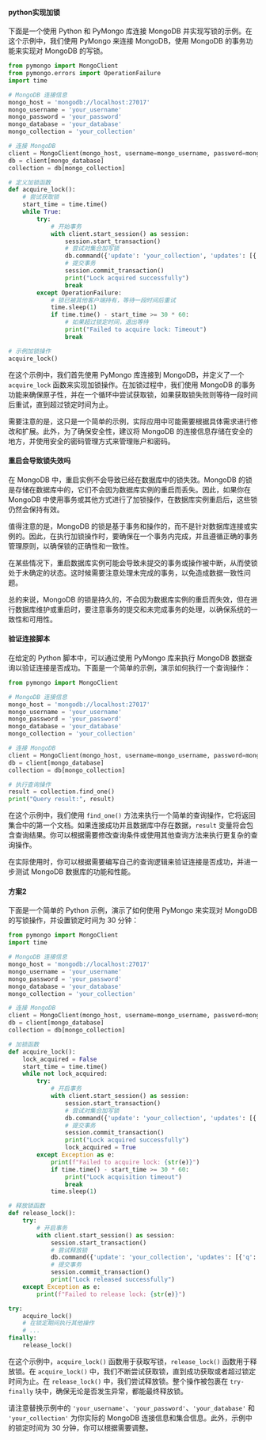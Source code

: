 #### python实现加锁

下面是一个使用 Python 和 PyMongo 库连接 MongoDB 并实现写锁的示例。在这个示例中，我们使用 PyMongo 来连接 MongoDB，使用 MongoDB 的事务功能来实现对 MongoDB 的写锁。

```python
from pymongo import MongoClient
from pymongo.errors import OperationFailure
import time

# MongoDB 连接信息
mongo_host = 'mongodb://localhost:27017'
mongo_username = 'your_username'
mongo_password = 'your_password'
mongo_database = 'your_database'
mongo_collection = 'your_collection'

# 连接 MongoDB
client = MongoClient(mongo_host, username=mongo_username, password=mongo_password)
db = client[mongo_database]
collection = db[mongo_collection]

# 定义加锁函数
def acquire_lock():
    # 尝试获取锁
    start_time = time.time()
    while True:
        try:
            # 开始事务
            with client.start_session() as session:
                session.start_transaction()
                # 尝试对集合加写锁
                db.command({'update': 'your_collection', 'updates': [{'q': {}, 'u': {'$set': {'lock': True}}, 'multi': False}]}, session=session)
                # 提交事务
                session.commit_transaction()
                print("Lock acquired successfully")
                break
        except OperationFailure:
            # 锁已被其他客户端持有，等待一段时间后重试
            time.sleep(1)
            if time.time() - start_time >= 30 * 60:
                # 如果超过锁定时间，退出等待
                print("Failed to acquire lock: Timeout")
                break

# 示例加锁操作
acquire_lock()

```

在这个示例中，我们首先使用 PyMongo 库连接到 MongoDB，并定义了一个 `acquire_lock` 函数来实现加锁操作。在加锁过程中，我们使用 MongoDB 的事务功能来确保原子性，并在一个循环中尝试获取锁，如果获取锁失败则等待一段时间后重试，直到超过锁定时间为止。

需要注意的是，这只是一个简单的示例，实际应用中可能需要根据具体需求进行修改和扩展。此外，为了确保安全性，建议将 MongoDB 的连接信息存储在安全的地方，并使用安全的密码管理方式来管理账户和密码。

#### 重启会导致锁失效吗

在 MongoDB 中，重启实例不会导致已经在数据库中的锁失效。MongoDB 的锁是存储在数据库中的，它们不会因为数据库实例的重启而丢失。因此，如果你在 MongoDB 中使用事务或其他方式进行了加锁操作，在数据库实例重启后，这些锁仍然会保持有效。

值得注意的是，MongoDB 的锁是基于事务和操作的，而不是针对数据库连接或实例的。因此，在执行加锁操作时，要确保在一个事务内完成，并且遵循正确的事务管理原则，以确保锁的正确性和一致性。

在某些情况下，重启数据库实例可能会导致未提交的事务或操作被中断，从而使锁处于未确定的状态。这时候需要注意处理未完成的事务，以免造成数据一致性问题。

总的来说，MongoDB 的锁是持久的，不会因为数据库实例的重启而失效，但在进行数据库维护或重启时，要注意事务的提交和未完成事务的处理，以确保系统的一致性和可用性。

#### 验证连接脚本

在给定的 Python 脚本中，可以通过使用 PyMongo 库来执行 MongoDB 数据查询以验证连接是否成功。下面是一个简单的示例，演示如何执行一个查询操作：

```python
from pymongo import MongoClient

# MongoDB 连接信息
mongo_host = 'mongodb://localhost:27017'
mongo_username = 'your_username'
mongo_password = 'your_password'
mongo_database = 'your_database'
mongo_collection = 'your_collection'

# 连接 MongoDB
client = MongoClient(mongo_host, username=mongo_username, password=mongo_password)
db = client[mongo_database]
collection = db[mongo_collection]

# 执行查询操作
result = collection.find_one()
print("Query result:", result)

```

在这个示例中，我们使用 `find_one()` 方法来执行一个简单的查询操作，它将返回集合中的第一个文档。如果连接成功并且数据库中存在数据，`result` 变量将会包含查询结果。你可以根据需要修改查询条件或使用其他查询方法来执行更复杂的查询操作。

在实际使用时，你可以根据需要编写自己的查询逻辑来验证连接是否成功，并进一步测试 MongoDB 数据库的功能和性能。



#### 方案2

下面是一个简单的 Python 示例，演示了如何使用 PyMongo 来实现对 MongoDB 的写锁操作，并设置锁定时间为 30 分钟：

```python
from pymongo import MongoClient
import time

# MongoDB 连接信息
mongo_host = 'mongodb://localhost:27017'
mongo_username = 'your_username'
mongo_password = 'your_password'
mongo_database = 'your_database'
mongo_collection = 'your_collection'

# 连接 MongoDB
client = MongoClient(mongo_host, username=mongo_username, password=mongo_password)
db = client[mongo_database]
collection = db[mongo_collection]

# 加锁函数
def acquire_lock():
    lock_acquired = False
    start_time = time.time()
    while not lock_acquired:
        try:
            # 开启事务
            with client.start_session() as session:
                session.start_transaction()
                # 尝试对集合加写锁
                db.command({'update': 'your_collection', 'updates': [{'q': {}, 'u': {'$set': {'lock': True}}, 'multi': False}]}, session=session)
                # 提交事务
                session.commit_transaction()
                print("Lock acquired successfully")
                lock_acquired = True
        except Exception as e:
            print(f"Failed to acquire lock: {str(e)}")
            if time.time() - start_time >= 30 * 60:
                print("Lock acquisition timeout")
                break
            time.sleep(1)

# 释放锁函数
def release_lock():
    try:
        # 开启事务
        with client.start_session() as session:
            session.start_transaction()
            # 尝试释放锁
            db.command({'update': 'your_collection', 'updates': [{'q': {'lock': True}, 'u': {'$set': {'lock': False}}, 'multi': False}]}, session=session)
            # 提交事务
            session.commit_transaction()
            print("Lock released successfully")
    except Exception as e:
        print(f"Failed to release lock: {str(e)}")

try:
    acquire_lock()
    # 在锁定期间执行其他操作
    # ...
finally:
    release_lock()

```

在这个示例中，`acquire_lock()` 函数用于获取写锁，`release_lock()` 函数用于释放锁。在 `acquire_lock()` 中，我们不断尝试获取锁，直到成功获取或者超过锁定时间为止。在 `release_lock()` 中，我们尝试释放锁。整个操作被包裹在 `try-finally` 块中，确保无论是否发生异常，都能最终释放锁。

请注意替换示例中的 `'your_username'`、`'your_password'`、`'your_database'` 和 `'your_collection'` 为你实际的 MongoDB 连接信息和集合信息。此外，示例中的锁定时间为 30 分钟，你可以根据需要调整。